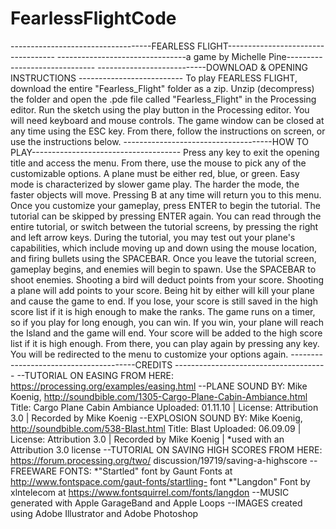 # FearlessFlightCode
-----------------------------------FEARLESS FLIGHT----------------------------------- --------------------------------a game by Michelle Pine------------------------------   ---------------------------DOWNLOAD &amp; OPENING INSTRUCTIONS --------------------------  To play FEARLESS FLIGHT, download the entire "Fearless_Flight" folder as a zip. Unzip (decompress) the folder and open the .pde file called "Fearless_Flight" in the  Processing editor. Run the sketch using the play button in the Processing editor. You  will need keyboard and mouse controls. The game window can be closed at any time  using the ESC key.  From there, follow the instructions on screen, or use the instructions below.   -------------------------------------HOW TO PLAY-------------------------------------  Press any key to exit the opening title and access the menu. From there, use the  mouse to pick any of the customizable options. A plane must be either red, blue, or  green. Easy mode is characterized by slower game play. The harder the mode, the  faster objects will move. Pressing B at any time will return you to this menu.   Once you customize your gameplay, press ENTER to begin the tutorial. The tutorial can  be skipped by pressing ENTER again. You can read through the entire tutorial, or  switch between the tutorial screens, by pressing the right and left arrow keys.  During the tutorial, you may test out your plane's capabilities, which include moving up and down using the mouse location, and firing bullets using the SPACEBAR.  Once you leave the tutorial screen, gameplay begins, and enemies will begin to spawn.  Use the SPACEBAR to shoot enemies. Shooting a bird will deduct points from your  score. Shooting a plane will add points to your score. Being hit by either will kill your plane and cause the game to end. If you lose, your score is still saved in the high score list if it is high enough to make the ranks.   The game runs on a timer, so if you play for long enough, you can win. If you win, your plane will reach the Island and the game will end. Your score will be added to  the high score list if it is high enough. From there, you can play again by pressing  any key. You will be redirected to the menu to customize your options again.   ---------------------------------------CREDITS --------------------------------------  --TUTORIAL ON EASING FROM HERE: https://processing.org/examples/easing.html  --PLANE SOUND BY: Mike Koenig, http://soundbible.com/1305-Cargo-Plane-Cabin-Ambiance.html     Title: Cargo Plane Cabin Ambiance     Uploaded: 01.11.10 | License: Attribution 3.0 | Recorded by Mike Koenig   --EXPLOSION SOUND BY: Mike Koenig, http://soundbible.com/538-Blast.html      Title: Blast     Uploaded: 06.09.09 | License: Attribution 3.0 | Recorded by Mike Koenig |     *used with an Attribution 3.0 license  --TUTORIAL ON SAVING HIGH SCORES FROM HERE: https://forum.processing.org/two/ discussion/19719/saving-a-highscore  --FREEWARE FONTS:      *"Startled" font by Gaunt Fonts at http://www.fontspace.com/gaut-fonts/startling-       font         *"Langdon" Font by xlntelecom at https://www.fontsquirrel.com/fonts/langdon  --MUSIC generated with Apple GarageBand and Apple Loops  --IMAGES created using Adobe Illustrator and Adobe Photoshop
